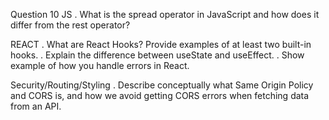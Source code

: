 Question 10
JS
. What is the spread operator in JavaScript and how does it differ from the rest operator?

REACT
. What are React Hooks? Provide examples of at least two built-in hooks.
. Explain the difference between useState and useEffect.
. Show example of how you handle errors in React.

Security/Routing/Styling
. Describe conceptually what Same Origin Policy and CORS is, and how we avoid getting CORS errors
when fetching data from an API.
